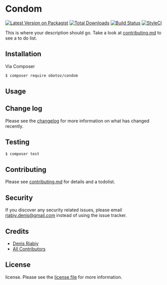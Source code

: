 # Condom

[![Latest Version on Packagist][ico-version]][link-packagist]
[![Total Downloads][ico-downloads]][link-downloads]
[![Build Status][ico-travis]][link-travis]
[![StyleCI][ico-styleci]][link-styleci]

This is where your description should go. Take a look at [contributing.md](contributing.md) to see a to do list.

## Installation

Via Composer

``` bash
$ composer require obotoz/condom
```

## Usage

## Change log

Please see the [changelog](changelog.md) for more information on what has changed recently.

## Testing

``` bash
$ composer test
```

## Contributing

Please see [contributing.md](contributing.md) for details and a todolist.

## Security

If you discover any security related issues, please email riabiy.denis@gmail.com instead of using the issue tracker.

## Credits

- [Denis Riabiy][link-author]
- [All Contributors][link-contributors]

## License

license. Please see the [license file](license.md) for more information.

[ico-version]: https://img.shields.io/packagist/v/obotoz/condom.svg?style=flat-square
[ico-downloads]: https://img.shields.io/packagist/dt/obotoz/condom.svg?style=flat-square
[ico-travis]: https://img.shields.io/travis/obotoz/condom/master.svg?style=flat-square
[ico-styleci]: https://styleci.io/repos/12345678/shield

[link-packagist]: https://packagist.org/packages/obotoz/condom
[link-downloads]: https://packagist.org/packages/obotoz/condom
[link-travis]: https://travis-ci.org/obotoz/condom
[link-styleci]: https://styleci.io/repos/12345678
[link-author]: https://github.com/obotoz
[link-contributors]: ../../contributors]